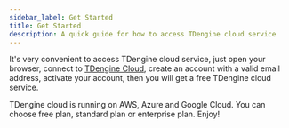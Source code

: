 ```yaml
---
sidebar_label: Get Started
title: Get Started
description: A quick guide for how to access TDengine cloud service
---
```


It's very convenient to access TDengine cloud service, just open your browser, connect to [TDengine Cloud](https://cloud.tdengine.com), create an account with a valid email address, activate your account, then you will get a free TDengine cloud service.

TDengine cloud is running on AWS, Azure and Google Cloud. You can choose free plan, standard plan or enterprise plan. Enjoy!
